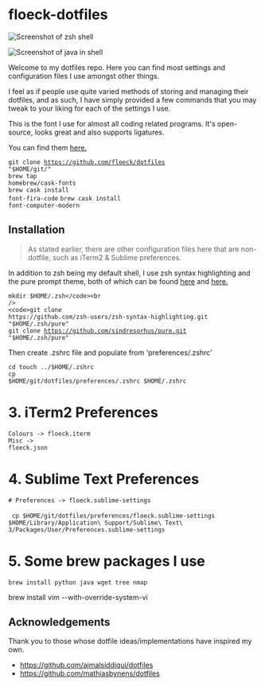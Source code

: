 # floeck-dotfiles

![Screenshot of zsh shell](https://i.imgur.com/z7CPPbr.png|width=100)

![Screenshot of java in shell](https://i.imgur.com/5ahtzvx.png|width=100)

Welcome to my dotfiles repo. Here you can find most settings and configuration files I use amongst other things.

I feel as if people use quite varied methods of storing and managing their dotfiles, and as such, I have simply provided a few commands that you may tweak to your liking for each of the settings I use.  

This is the font I use for almost all coding related programs.
It's open-source, looks great and also supports ligatures.

You can find them <a href="https://github.com/tonsky/FiraCode">here.</a>

<code>git clone https://github.com/floeck/dotfiles "$HOME/git/"</code><br /> 
<code>brew tap homebrew/cask-fonts</code><br />
<code>brew cask install font-fira-code</code>
<code>brew cask install font-computer-modern</code>

## Installation

<blockquote>
	As stated earlier, there are other configuration files here that are non-dotfile, such as iTerm2 & Sublime preferences.
</blockquote>

In addition to zsh being my default shell, I use zsh syntax highlighting and the pure prompt theme, both of which can be found <a href="https://github.com/zsh-users/zsh-syntax-highlighting">here</a> and <a href="https://github.com/sindresorhus/pure">here.</a>

<code>mkdir $HOME/.zsh</code><br />
<code>git clone https://github.com/zsh-users/zsh-syntax-highlighting.git "$HOME/.zsh/pure"</code><br />
<code>git clone https://github.com/sindresorhus/pure.git "$HOME/.zsh/pure"</code>

Then create .zshrc file and populate from 'preferences/.zshrc'

<code>cd touch ../$HOME/.zshrc</code><br />
<code>cp $HOME/git/dotfiles/preferences/.zshrc $HOME/.zshrc</code>

# 3. iTerm2 Preferences

<code>Colours -> floeck.iterm</code><br />
<code>Misc    -> floeck.json</code>

# 4. Sublime Text Preferences

<code># Preferences -> floeck.sublime-settings</code> <br />  
<code> cp $HOME/git/dotfiles/preferences/floeck.sublime-settings $HOME/Library/Application\ Support/Sublime\ Text\ 3/Packages/User/Preferences.sublime-settings</code>

# 5. Some brew packages I use

<code>brew install python java wget tree nmap</code>

brew install vim --with-override-system-vi

## Acknowledgements

Thank you to those whose dotfile ideas/implementations have inspired my own.

- https://github.com/ajmalsiddiqui/dotfiles
- https://github.com/mathiasbynens/dotfiles
